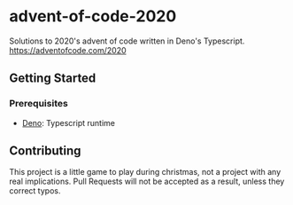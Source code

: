 # advent-of-code-2020
 Solutions to 2020's advent of code written in Deno's Typescript. https://adventofcode.com/2020

## Getting Started

### Prerequisites

 - [Deno](https://deno.land/#installation): Typescript runtime
 
## Contributing
This project is a little game to play during christmas, not a project with any real implications. Pull Requests will not be accepted as a result, unless they correct typos.
